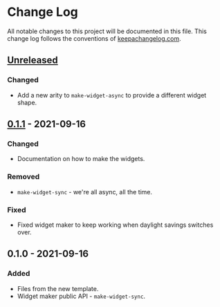 # Change Log
All notable changes to this project will be documented in this file. This change log follows the conventions of [keepachangelog.com](http://keepachangelog.com/).

## [Unreleased]
### Changed
- Add a new arity to `make-widget-async` to provide a different widget shape.

## [0.1.1] - 2021-09-16
### Changed
- Documentation on how to make the widgets.

### Removed
- `make-widget-sync` - we're all async, all the time.

### Fixed
- Fixed widget maker to keep working when daylight savings switches over.

## 0.1.0 - 2021-09-16
### Added
- Files from the new template.
- Widget maker public API - `make-widget-sync`.

[Unreleased]: https://github.com/your-name/fset/compare/0.1.1...HEAD
[0.1.1]: https://github.com/your-name/fset/compare/0.1.0...0.1.1
